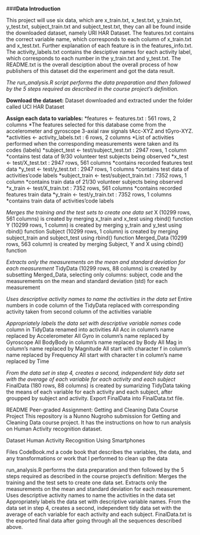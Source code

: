 ###**Data Introduction**


This project will use six data, which are x_train.txt, x_test.txt, y_train.txt, y_test.txt, subject_train.txt and subject_test.txt, they can all be found inside the downloaded dataset, namely URI HAR Dataset.
The features.txt contains the correct variable name, which corresponds to each column of x_train.txt and x_test.txt. Further explanation of each feature is in the features_info.txt.
The activity_labels.txt contains the desciptive names for each activity label, which corresponds to each number in the y_train.txt and y_test.txt.
The README.txt is the overall desciption about the overall process of how publishers of this dataset did the experiment and got the data result.

*The run_analysis.R script performs the data preparation and then followed by the 5 steps required as described in the course project’s definition.*

**Download the dataset:**
Dataset downloaded and extracted under the folder called UCI HAR Dataset

**Assign each data to variables:**
*features <- features.txt : 561 rows, 2 columns
*The features selected for this database come from the accelerometer and gyroscope 3-axial raw signals tAcc-XYZ and tGyro-XYZ.
*activities <- activity_labels.txt : 6 rows, 2 columns
*List of activities performed when the corresponding measurements were taken and its codes (labels)
*subject_test <- test/subject_test.txt : 2947 rows, 1 column
*contains test data of 9/30 volunteer test subjects being observed
*x_test <- test/X_test.txt : 2947 rows, 561 columns
*contains recorded features test data
*y_test <- test/y_test.txt : 2947 rows, 1 columns
*contains test data of activities’code labels
*subject_train <- test/subject_train.txt : 7352 rows, 1 column
*contains train data of 21/30 volunteer subjects being observed
*x_train <- test/X_train.txt : 7352 rows, 561 columns
*contains recorded features train data
*y_train <- test/y_train.txt : 7352 rows, 1 columns
*contains train data of activities’code labels

*Merges the training and the test sets to create one data set*
X (10299 rows, 561 columns) is created by merging x_train and x_test using rbind() function
Y (10299 rows, 1 column) is created by merging y_train and y_test using rbind() function
Subject (10299 rows, 1 column) is created by merging subject_train and subject_test using rbind() function
Merged_Data (10299 rows, 563 column) is created by merging Subject, Y and X using cbind() function

*Extracts only the measurements on the mean and standard deviation for each measurement*
TidyData (10299 rows, 88 columns) is created by subsetting Merged_Data, selecting only columns: subject, code and the measurements on the mean and standard deviation (std) for each measurement

*Uses descriptive activity names to name the activities in the data set*
Entire numbers in code column of the TidyData replaced with corresponding activity taken from second column of the activities variable

*Appropriately labels the data set with descriptive variable names*
code column in TidyData renamed into activities
All Acc in column’s name replaced by Accelerometer
All Gyro in column’s name replaced by Gyroscope
All BodyBody in column’s name replaced by Body
All Mag in column’s name replaced by Magnitude
All start with character f in column’s name replaced by Frequency
All start with character t in column’s name replaced by Time

*From the data set in step 4, creates a second, independent tidy data set with the average of each variable for each activity and each subject*
FinalData (180 rows, 88 columns) is created by sumarizing TidyData taking the means of each variable for each activity and each subject, after groupped by subject and activity.
Export FinalData into FinalData.txt file.


README
Peer-graded Assignment: Getting and Cleaning Data Course Project
This repository is a Nunno Nugroho submission for Getting and Cleaning Data course project. It has the instructions on how to run analysis on Human Activity recognition dataset.

Dataset
Human Activity Recognition Using Smartphones

Files
CodeBook.md a code book that describes the variables, the data, and any transformations or work that I performed to clean up the data

run_analysis.R performs the data preparation and then followed by the 5 steps required as described in the course project’s definition:
Merges the training and the test sets to create one data set.
Extracts only the measurements on the mean and standard deviation for each measurement.
Uses descriptive activity names to name the activities in the data set
Appropriately labels the data set with descriptive variable names.
From the data set in step 4, creates a second, independent tidy data set with the average of each variable for each activity and each subject.
FinalData.txt is the exported final data after going through all the sequences described above.
